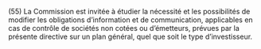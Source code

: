 (55) La Commission est invitée à étudier la nécessité et les possibilités de modifier les obligations d’information et de communication, applicables en cas de contrôle de sociétés non cotées ou d’émetteurs, prévues par la présente directive sur un plan général, quel que soit le type d’investisseur.